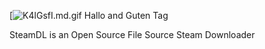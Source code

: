 [![K4lGsfI.md.gif](https://iili.io/K4lGsfI.md.gif)
Hallo and Guten Tag

SteamDL is an Open Source File Source Steam Downloader

